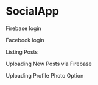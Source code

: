 # SocialApp

Firebase login 

Facebook login

Listing Posts

Uploading New Posts via Firebase

Uploading Profile Photo Option
